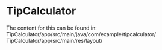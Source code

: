 # TipCalculator
The content for this can be found in:
TipCalculator/app/src/main/java/com/example/tipcalculator/
TipCalculator/app/src/main/res/layout/
